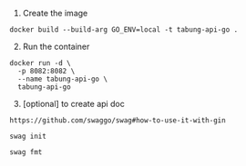 1. Create the image

```
docker build --build-arg GO_ENV=local -t tabung-api-go .
```

2. Run the container

```
docker run -d \
  -p 8082:8082 \
  --name tabung-api-go \
  tabung-api-go
```

3. [optional] to create api doc

```
https://github.com/swaggo/swag#how-to-use-it-with-gin

swag init

swag fmt
```
